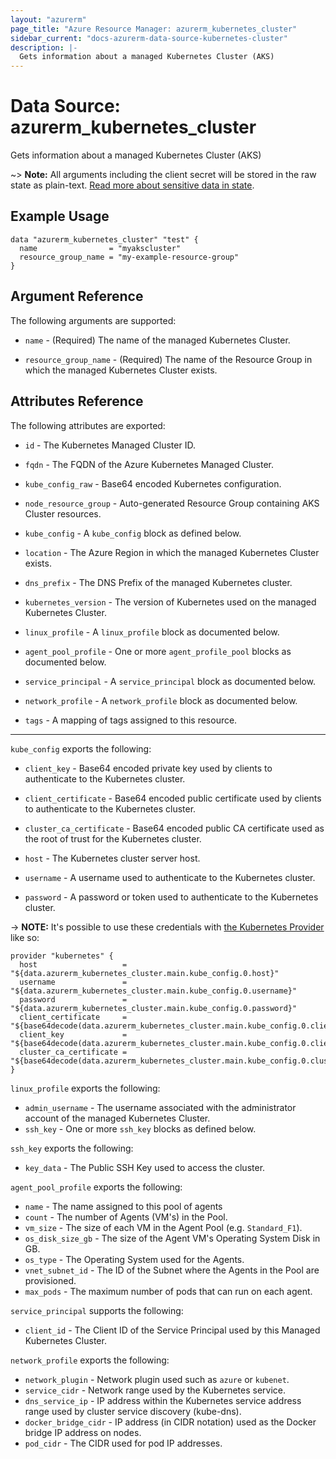 ```yaml
---
layout: "azurerm"
page_title: "Azure Resource Manager: azurerm_kubernetes_cluster"
sidebar_current: "docs-azurerm-data-source-kubernetes-cluster"
description: |-
  Gets information about a managed Kubernetes Cluster (AKS)
---
```


# Data Source: azurerm_kubernetes_cluster

Gets information about a managed Kubernetes Cluster (AKS)

~> **Note:** All arguments including the client secret will be stored in the raw state as plain-text.
[Read more about sensitive data in state](/docs/state/sensitive-data.html).


## Example Usage

```hcl
data "azurerm_kubernetes_cluster" "test" {
  name                = "myakscluster"
  resource_group_name = "my-example-resource-group"
}
```

## Argument Reference

The following arguments are supported:

* `name` - (Required) The name of the managed Kubernetes Cluster.

* `resource_group_name` - (Required) The name of the Resource Group in which the managed Kubernetes Cluster exists.

## Attributes Reference

The following attributes are exported:

* `id` - The Kubernetes Managed Cluster ID.

* `fqdn` - The FQDN of the Azure Kubernetes Managed Cluster.

* `kube_config_raw` - Base64 encoded Kubernetes configuration.

* `node_resource_group` - Auto-generated Resource Group containing AKS Cluster resources.

* `kube_config` - A `kube_config` block as defined below.

* `location` - The Azure Region in which the managed Kubernetes Cluster exists.

* `dns_prefix` - The DNS Prefix of the managed Kubernetes cluster.

* `kubernetes_version` - The version of Kubernetes used on the managed Kubernetes Cluster.

* `linux_profile` - A `linux_profile` block as documented below.

* `agent_pool_profile` - One or more `agent_profile_pool` blocks as documented below.

* `service_principal` - A `service_principal` block as documented below.

* `network_profile` - A `network_profile` block as documented below.

* `tags` - A mapping of tags assigned to this resource.

---

`kube_config` exports the following:

* `client_key` - Base64 encoded private key used by clients to authenticate to the Kubernetes cluster.

* `client_certificate` - Base64 encoded public certificate used by clients to authenticate to the Kubernetes cluster.

* `cluster_ca_certificate` - Base64 encoded public CA certificate used as the root of trust for the Kubernetes cluster.

* `host` - The Kubernetes cluster server host.

* `username` - A username used to authenticate to the Kubernetes cluster.

* `password` - A password or token used to authenticate to the Kubernetes cluster.

-> **NOTE:** It's possible to use these credentials with [the Kubernetes Provider](/docs/providers/kubernetes/index.html) like so:

```
provider "kubernetes" {
  host                   = "${data.azurerm_kubernetes_cluster.main.kube_config.0.host}"
  username               = "${data.azurerm_kubernetes_cluster.main.kube_config.0.username}"
  password               = "${data.azurerm_kubernetes_cluster.main.kube_config.0.password}"
  client_certificate     = "${base64decode(data.azurerm_kubernetes_cluster.main.kube_config.0.client_certificate)}"
  client_key             = "${base64decode(data.azurerm_kubernetes_cluster.main.kube_config.0.client_key)}"
  cluster_ca_certificate = "${base64decode(data.azurerm_kubernetes_cluster.main.kube_config.0.cluster_ca_certificate)}"
}
```

`linux_profile` exports the following:

* `admin_username` - The username associated with the administrator account of the managed Kubernetes Cluster.
* `ssh_key` - One or more `ssh_key` blocks as defined below.

`ssh_key` exports the following:

* `key_data` - The Public SSH Key used to access the cluster.

`agent_pool_profile` exports the following:

* `name` - The name assigned to this pool of agents
* `count` - The number of Agents (VM's) in the Pool.
* `vm_size` - The size of each VM in the Agent Pool (e.g. `Standard_F1`).
* `os_disk_size_gb` - The size of the Agent VM's Operating System Disk in GB.
* `os_type` - The Operating System used for the Agents.
* `vnet_subnet_id` - The ID of the Subnet where the Agents in the Pool are provisioned.
* `max_pods` - The maximum number of pods that can run on each agent.

`service_principal` supports the following:

* `client_id` - The Client ID of the Service Principal used by this Managed Kubernetes Cluster.

`network_profile` exports the following:

* `network_plugin` - Network plugin used such as `azure` or `kubenet`.
* `service_cidr` - Network range used by the Kubernetes service.
* `dns_service_ip` - IP address within the Kubernetes service address range used by cluster service discovery (kube-dns).
* `docker_bridge_cidr` - IP address (in CIDR notation) used as the Docker bridge IP address on nodes.
* `pod_cidr` - The CIDR used for pod IP addresses.
